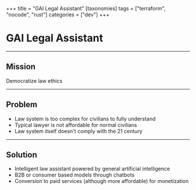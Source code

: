 +++
title = "GAI Legal Assistant"
[taxonomies]
tags = ["terraform", "nocode", "rust"]
categories = ["dev"]
+++

# GAI Legal Assistant

---

## Mission

Democratize law ethics

---

## Problem

- Law system is too complex for civilians to fully understand
- Typical lawyer is not affordable for normal civilians
- Law system itself doesn't comply with the 21 century

---

## Solution

- Intelligent law assistant powered by general artificial intelligence
- B2B or consumer based models through chatbots
- Conversion to paid services (although more affordable) for monetization
